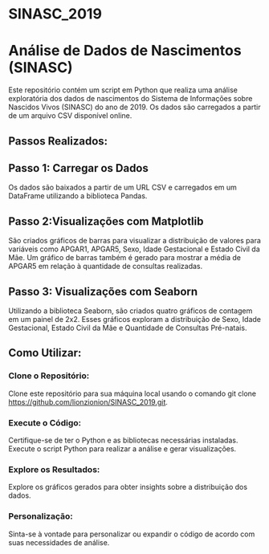 # SINASC_2019

# Análise de Dados de Nascimentos (SINASC)
Este repositório contém um script em Python que realiza uma análise exploratória dos dados de nascimentos do Sistema de Informações sobre Nascidos Vivos (SINASC) do ano de 2019. Os dados são carregados a partir de um arquivo CSV disponível online.

## Passos Realizados:

## Passo 1: Carregar os Dados
Os dados são baixados a partir de um URL CSV e carregados em um DataFrame utilizando a biblioteca Pandas.

## Passo 2:Visualizações com Matplotlib
São criados gráficos de barras para visualizar a distribuição de valores para variáveis como APGAR1, APGAR5, Sexo, Idade Gestacional e Estado Civil da Mãe.
Um gráfico de barras também é gerado para mostrar a média de APGAR5 em relação à quantidade de consultas realizadas.

## Passo 3: Visualizações com Seaborn
Utilizando a biblioteca Seaborn, são criados quatro gráficos de contagem em um painel de 2x2. Esses gráficos exploram a distribuição de Sexo, Idade Gestacional, Estado Civil da Mãe e Quantidade de Consultas Pré-natais.

## Como Utilizar:

### Clone o Repositório:

Clone este repositório para sua máquina local usando o comando git clone https://github.com/lionzionion/SINASC_2019.git.

### Execute o Código:

Certifique-se de ter o Python e as bibliotecas necessárias instaladas.
Execute o script Python para realizar a análise e gerar visualizações.

### Explore os Resultados:

Explore os gráficos gerados para obter insights sobre a distribuição dos dados.

### Personalização:

Sinta-se à vontade para personalizar ou expandir o código de acordo com suas necessidades de análise.
